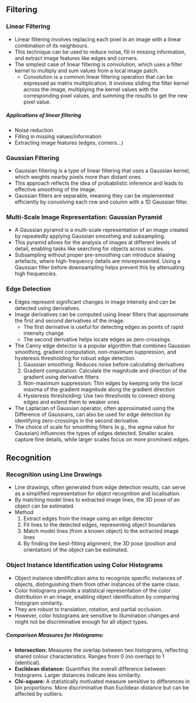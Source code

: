
## Filtering
### Linear Filtering
- Linear filtering involves replacing each pixel in an image with a linear combination of its neighbours.
- This technique can be used to reduce noise, fill in missing information, and extract image features like edges and corners.
- The simplest case of linear filtering is convolution, which uses a filter kernel to multiply and sum values from a local image patch.
	- Convolution is a common linear filtering operation that can be expressed as matrix multiplication. It involves sliding the filter kernel across the image, multiplying the kernel values with the corresponding pixel values, and summing the results to get the new pixel value.
##### Applications of linear filtering
- Noise reduction
- Filling in missing values/information
- Extracting image features (edges, corners...)
### Gaussian Filtering
- Gaussian filtering is a type of linear filtering that uses a Gaussian kernel, which weights nearby pixels more than distant ones.
- This approach reflects the idea of probabilistic inference and leads to effective smoothing of the image.
- Gaussian filters are separable, meaning they can be implemented efficiently by convolving each row and column with a 1D Gaussian filter.

### Multi-Scale Image Representation: Gaussian Pyramid
- A Gaussian pyramid is a multi-scale representation of an image created by repeatedly applying Gaussian smoothing and subsampling.
- This pyramid allows for the analysis of images at different levels of detail, enabling tasks like searching for objects across scales.
- Subsampling without proper pre-smoothing can introduce aliasing artefacts, where high-frequency details are misrepresented. Using a Gaussian filter before downsampling helps prevent this by attenuating high frequencies.

### Edge Detection
- Edges represent significant changes in image intensity and can be detected using derivatives.
- Image derivatives can be computed using linear filters that approximate the first and second derivatives of the image.
	- The first derivative is useful for detecting edges as points of rapid intensity change
	- The second derivative helps locate edges as zero-crossings.
- The Canny edge detector is a popular algorithm that combines Gaussian smoothing, gradient computation, non-maximum suppression, and hysteresis thresholding for robust edge detection.
	1. Gaussian smoothing: Reduces noise before calculating derivatives
	2. Gradient computation: Calculate the magnitude and direction of the gradient using derivative filters
	3. Non-maximum suppression: Thin edges by keeping only the local maxima of the gradient magnitude along the gradient direction
	4. Hysteresis thresholding: Use two thresholds to connect strong edges and extend them to weaker ones
- The Laplacian of Gaussian operator, often approximated using the Difference of Gaussians, can also be used for edge detection by identifying zero-crossings in the second derivative.
- The choice of scale for smoothing filters (e.g., the sigma value for Gaussian) influences the types of edges detected. Smaller scales capture fine details, while larger scales focus on more prominent edges.

## Recognition
### Recognition using Line Drawings
- Line drawings, often generated from edge detection results, can serve as a simplified representation for object recognition and localisation.
- By matching model lines to extracted image lines, the 3D pose of an object can be estimated.
- Method
	1. Extract edges from the image using an edge detector
	2. Fit lines to the detected edges, representing object boundaries
	3. Match model lines (from a known object) to the extracted image lines
	4. By finding the best-fitting alignment, the 3D pose (position and orientation) of the object can be estimated.
### Object Instance Identification using Color Histograms
- Object instance identification aims to recognize specific instances of objects, distinguishing them from other instances of the same class.
- Color histograms provide a statistical representation of the color distribution in an image, enabling object identification by comparing histogram similarity.
- They are robust to translation, rotation, and partial occlusion.
- However, color histograms are sensitive to illumination changes and might not be discriminative enough for all object types.

##### Comparison Measures for Histograms:
- **Intersection:** Measures the overlap between two histograms, reflecting shared colour characteristics. Ranges from 0 (no overlap) to 1 (identical).
- **Euclidean distance:** Quantifies the overall difference between histograms. Larger distances indicate less similarity.
- **Chi-square:** A statistically motivated measure sensitive to differences in bin proportions. More discriminative than Euclidean distance but can be affected by outliers.